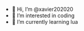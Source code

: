 - 👋 Hi, I’m @xavier202020
- 👀 I’m interested in coding
- 🌱 I’m currently learning lua
<!---
xavier202020/xavier202020 is a ✨ special ✨ repository because its `README.md` (this file) appears on your GitHub profile.
You can click the Preview link to take a look at your changes.
--->
